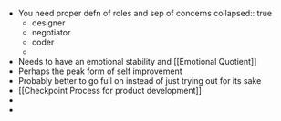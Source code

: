 - You need proper defn of roles and sep of concerns
  collapsed:: true
	- designer
	- negotiator
	- coder
	-
- Needs to have an emotional stability and [[Emotional Quotient]]
- Perhaps the peak form of self improvement
- Probably better to go full on instead of just trying out for its sake
- [[Checkpoint Process for product development]]
-
-